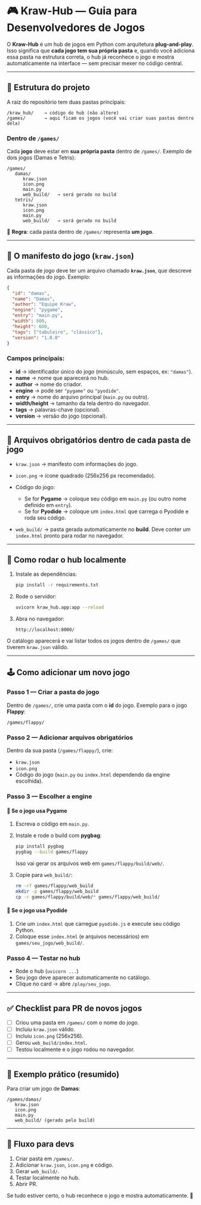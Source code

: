 # 🎮 Kraw-Hub — Guia para Desenvolvedores de Jogos

O **Kraw-Hub** é um hub de jogos em Python com arquitetura **plug-and-play**.
Isso significa que **cada jogo tem sua própria pasta** e, quando você adiciona essa pasta na estrutura correta, o hub já reconhece o jogo e mostra automaticamente na interface — sem precisar mexer no código central.

---

## 📂 Estrutura do projeto

A raiz do repositório tem duas pastas principais:

```
/kraw_hub/    → código do hub (não altere)
/games/       → aqui ficam os jogos (você vai criar suas pastas dentro dela)
```

### Dentro de `/games/`

Cada **jogo** deve estar em **sua própria pasta** dentro de `/games/`.
Exemplo de dois jogos (Damas e Tetris):

```
/games/
   damas/
      kraw.json
      icon.png
      main.py
      web_build/   → será gerado no build
   tetris/
      kraw.json
      icon.png
      main.py
      web_build/   → será gerado no build
```

📌 **Regra**: cada pasta dentro de `/games/` representa **um jogo**.

---

## 🧾 O manifesto do jogo (`kraw.json`)

Cada pasta de jogo deve ter um arquivo chamado **`kraw.json`**, que descreve as informações do jogo.
Exemplo:

```json
{
  "id": "damas",
  "name": "Damas",
  "author": "Equipe Kraw",
  "engine": "pygame",
  "entry": "main.py",
  "width": 800,
  "height": 600,
  "tags": ["tabuleiro", "clássico"],
  "version": "1.0.0"
}
```

### Campos principais:

* **id** → identificador único do jogo (minúsculo, sem espaços, ex: `"damas"`).
* **name** → nome que aparecerá no hub.
* **author** → nome do criador.
* **engine** → pode ser `"pygame"` ou `"pyodide"`.
* **entry** → nome do arquivo principal (`main.py` ou outro).
* **width/height** → tamanho da tela dentro do navegador.
* **tags** → palavras-chave (opcional).
* **version** → versão do jogo (opcional).

---

## 🎨 Arquivos obrigatórios dentro de cada pasta de jogo

* `kraw.json` → manifesto com informações do jogo.
* `icon.png` → ícone quadrado (256x256 px recomendado).
* Código do jogo:

  * Se for **Pygame** → coloque seu código em `main.py` (ou outro nome definido em `entry`).
  * Se for **Pyodide** → coloque um `index.html` que carrega o Pyodide e roda seu código.
* `web_build/` → pasta gerada automaticamente no **build**. Deve conter um `index.html` pronto para rodar no navegador.

---

## 🚀 Como rodar o hub localmente

1. Instale as dependências:

   ```bash
   pip install -r requirements.txt
   ```
2. Rode o servidor:

   ```bash
   uvicorn kraw_hub.app:app --reload
   ```
3. Abra no navegador:

   ```
   http://localhost:8000/
   ```

O catálogo aparecerá e vai listar todos os jogos dentro de `/games/` que tiverem `kraw.json` válido.

---

## 🕹️ Como adicionar um novo jogo

### Passo 1 — Criar a pasta do jogo

Dentro de `/games/`, crie uma pasta com o **id** do jogo.
Exemplo para o jogo **Flappy**:

```
/games/flappy/
```

### Passo 2 — Adicionar arquivos obrigatórios

Dentro da sua pasta (`/games/flappy/`), crie:

* `kraw.json`
* `icon.png`
* Código do jogo (`main.py` ou `index.html` dependendo da engine escolhida).

### Passo 3 — Escolher a engine

#### 🔹 Se o jogo usa **Pygame**

1. Escreva o código em `main.py`.
2. Instale e rode o build com **pygbag**:

   ```bash
   pip install pygbag
   pygbag --build games/flappy
   ```

   Isso vai gerar os arquivos web em `games/flappy/build/web/`.
3. Copie para `web_build/`:

   ```bash
   rm -rf games/flappy/web_build
   mkdir -p games/flappy/web_build
   cp -r games/flappy/build/web/* games/flappy/web_build/
   ```

#### 🔹 Se o jogo usa **Pyodide**

1. Crie um `index.html` que carregue `pyodide.js` e execute seu código Python.
2. Coloque esse `index.html` (e arquivos necessários) em `games/seu_jogo/web_build/`.

### Passo 4 — Testar no hub

* Rode o hub (`uvicorn ...`)
* Seu jogo deve aparecer automaticamente no catálogo.
* Clique no card → abre `/play/seu_jogo`.

---

## ✅ Checklist para PR de novos jogos

* [ ] Criou uma pasta em `/games/` com o nome do jogo.
* [ ] Incluiu `kraw.json` válido.
* [ ] Incluiu `icon.png` (256x256).
* [ ] Gerou `web_build/index.html`.
* [ ] Testou localmente e o jogo rodou no navegador.

---

## 📌 Exemplo prático (resumido)

Para criar um jogo de **Damas**:

```
/games/damas/
   kraw.json
   icon.png
   main.py
   web_build/ (gerado pelo build)
```

---

## 🧩 Fluxo para devs

1. Criar pasta em `/games/`.
2. Adicionar `kraw.json`, `icon.png` e código.
3. Gerar `web_build/`.
4. Testar localmente no hub.
5. Abrir PR.

Se tudo estiver certo, o hub reconhece o jogo e mostra automaticamente. 🎉
